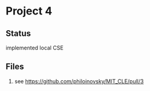 # Project 4
## Status
implemented local CSE
## Files
1. see https://github.com/philoinovsky/MIT_CLE/pull/3
